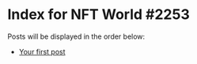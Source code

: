 # Index for NFT World #2253
Posts will be displayed in the order below:

- [Your first post](./001-first.md)

